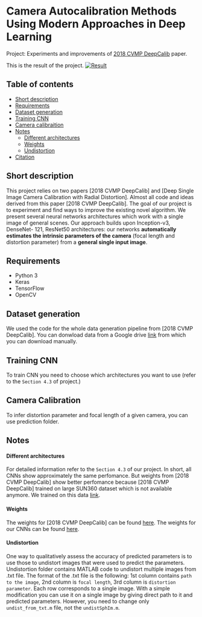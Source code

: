 # Camera Autocalibration Methods Using Modern Approaches in Deep Learning
Project: Experiments and improvements of [2018 CVMP DeepCalib](https://drive.google.com/file/d/1pZgR3wNS6Mvb87W0ixOHmEVV6tcI8d50/view) paper.

This is the result of the project.
[![Result][result]](Results.png)

## Table of contents

- [Short description](#short-description)
- [Requirements](#requirements)
- [Dataset generation](#dataset-generation)
- [Training CNN](#training-deepcalib)
- [Camera calibraition](#camera-calibration)
- [Notes](#notes)
  - [Different architectures](#different-architectures)
  - [Weights](#weights)
  - [Undistortion](#undistortion)
- [Citation](#citation)

## Short description
This project relies on two papers [2018 CVMP DeepCalib] and [Deep Single Image Camera Calibration with Radial Distortion]. Almost all code and ideas derived from this paper [2018 CVMP DeepCalib]. The goal of our project is to experiment and find ways to improve the existing novel algorithm. We present several neural networks architectures which work with a single image of general scenes. Our approach builds upon Inception-v3, DenseNet-
121, ResNet50 architectures: our networks **automatically estimates the intrinsic parameters of the camera** (focal length and distortion parameter) from a **general single input image**.

## Requirements
- Python 3
- Keras
- TensorFlow
- OpenCV

## Dataset generation
We used the code for the whole data generation pipeline from [2018 CVMP DeepCalib]. You can donwload data from a Google drive [link](https://drive.google.com/drive/folders/1ooaYwvNuFd-iEEcmOQHpLunJEmo7b4NM) from which you can download manually.

## Training CNN
To train CNN you need to choose which architectures you want to use (refer to the `Section 4.3` of project.)

## Camera Calibration
To infer distortion parameter and focal length of a given camera, you can use prediction folder.

## Notes

#### Different architectures
For detailed information refer to the `Section 4.3` of our project. In short, all CNNs show approximately the same perfomance. But weights from [2018 CVMP DeepCalib] show better perfomance because [2018 CVMP DeepCalib] trained on large SUN360 dataset which is not available anymore. We trained on this data [link](https://drive.google.com/drive/folders/1ooaYwvNuFd-iEEcmOQHpLunJEmo7b4NM).

#### Weights
The weights for [2018 CVMP DeepCalib] can be found [here](https://drive.google.com/file/d/1TYZn-f2z7O0hp_IZnNfZ06ExgU9ii70T/view). The weights for our CNNs can be found [here](https://drive.google.com/file/d/1bTZCLx0EEZncfDNmxXPJbsGBf9pZP-rw/view?usp=sharing).

#### Undistortion
One way to qualitatively assess the accuracy of predicted parameters is to use those to undistort images that were used to predict the parameters. Undistortion folder contains MATLAB code to undistort multiple images from .txt file. The format of the .txt file is the following: 1st column contains `path to the image`, 2nd column is `focal length`, 3rd column is `distortion parameter`. Each row corresponds to a single image. With a simple modification you can use it on a single image by giving direct path to it and predicted parameters. However, you need to change only `undist_from_txt.m` file, not the `undistSphIm.m`.

[Result]: Results.png
